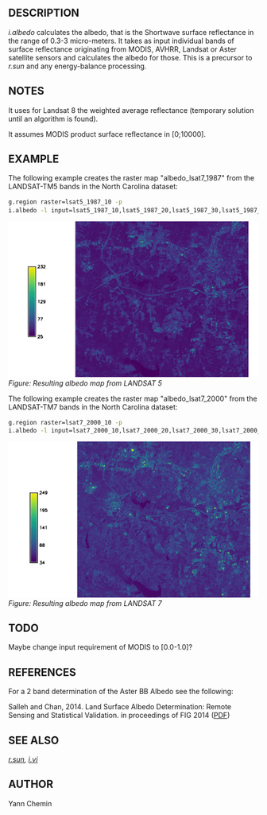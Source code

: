 ## DESCRIPTION

*i.albedo* calculates the albedo, that is the Shortwave surface
reflectance in the range of 0.3-3 micro-meters. It takes as input
individual bands of surface reflectance originating from MODIS, AVHRR,
Landsat or Aster satellite sensors and calculates the albedo for those.
This is a precursor to *r.sun* and any energy-balance processing.

## NOTES

It uses for Landsat 8 the weighted average reflectance (temporary
solution until an algorithm is found).

It assumes MODIS product surface reflectance in \[0;10000\].

## EXAMPLE

The following example creates the raster map "albedo_lsat7_1987" from
the LANDSAT-TM5 bands in the North Carolina dataset:

```bash
g.region raster=lsat5_1987_10 -p
i.albedo -l input=lsat5_1987_10,lsat5_1987_20,lsat5_1987_30,lsat5_1987_40,lsat5_1987_50,lsat5_1987_70 output=albedo_lsat7_1987
```

![i.albedo LANDSAT-TM5 1987 example](i_albedo_landsat5.png)
*Figure: Resulting albedo map from LANDSAT 5*

The following example creates the raster map "albedo_lsat7_2000" from
the LANDSAT-TM7 bands in the North Carolina dataset:

```bash
g.region raster=lsat7_2000_10 -p
i.albedo -l input=lsat7_2000_10,lsat7_2000_20,lsat7_2000_30,lsat7_2000_40,lsat7_2000_50,lsat7_2000_70 output=albedo_lsat7_2000
```

![i.albedo LANDSAT-TM7 2000 example](i_albedo_landsat7.png)
*Figure: Resulting albedo map from LANDSAT 7*

## TODO

Maybe change input requirement of MODIS to \[0.0-1.0\]?

## REFERENCES

For a 2 band determination of the Aster BB Albedo see the following:

Salleh and Chan, 2014. Land Surface Albedo Determination: Remote Sensing
and Statistical Validation. in proceedings of FIG 2014
([PDF](https://www.fig.net/resources/proceedings/fig_proceedings/fig2014/papers/ts05g/TS05G_salleh_chan_6910.pdf))

## SEE ALSO

*[r.sun](r.sun.md), [i.vi](i.vi.md)*

## AUTHOR

Yann Chemin
